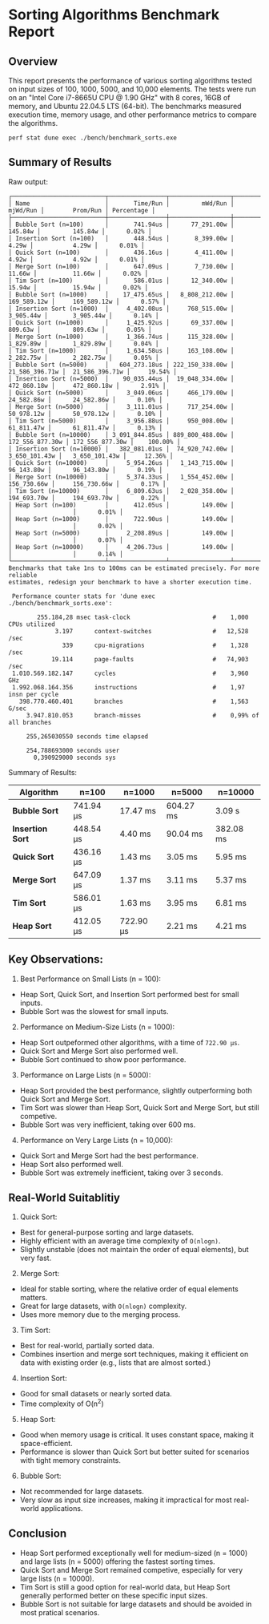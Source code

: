 # Sorting Algorithms Benchmark Report

## Overview
This report presents the performance of various sorting algorithms tested on
input sizes of 100, 1000, 5000, and 10,000 elements. The tests were run on an
"Intel Core i7-8665U CPU @ 1.90 GHz" with 8 cores, 16GB of memory, and Ubuntu
22.04.5 LTS (64-bit). The benchmarks measured execution time, memory usage, and
other performance metrics to compare the algorithms.

```
perf stat dune exec ./bench/benchmark_sorts.exe
```

## Summary of Results

Raw output:

```
┌──────────────────────────┬────────────────┬─────────────────┬─────────────────┬─────────────────┬────────────┐
│ Name                     │       Time/Run │         mWd/Run │        mjWd/Run │        Prom/Run │ Percentage │
├──────────────────────────┼────────────────┼─────────────────┼─────────────────┼─────────────────┼────────────┤
│ Bubble Sort (n=100)      │       741.94us │      77_291.00w │         145.84w │         145.84w │      0.02% │
│ Insertion Sort (n=100)   │       448.54us │       8_399.00w │           4.29w │           4.29w │      0.01% │
│ Quick Sort (n=100)       │       436.16us │       4_411.00w │           4.92w │           4.92w │      0.01% │
│ Merge Sort (n=100)       │       647.09us │       7_730.00w │          11.66w │          11.66w │      0.02% │
│ Tim Sort (n=100)         │       586.01us │      12_340.00w │          15.94w │          15.94w │      0.02% │
│ Bubble Sort (n=1000)     │    17_475.65us │   8_808_212.00w │     169_589.12w │     169_589.12w │      0.57% │
│ Insertion Sort (n=1000)  │     4_402.08us │     768_515.00w │       3_905.44w │       3_905.44w │      0.14% │
│ Quick Sort (n=1000)      │     1_425.92us │      69_337.00w │         809.63w │         809.63w │      0.05% │
│ Merge Sort (n=1000)      │     1_366.74us │     115_328.00w │       1_829.89w │       1_829.89w │      0.04% │
│ Tim Sort (n=1000)        │     1_634.58us │     163_108.00w │       2_282.75w │       2_282.75w │      0.05% │
│ Bubble Sort (n=5000)     │   604_273.18us │ 222_150_338.00w │  21_586_396.71w │  21_586_396.71w │     19.54% │
│ Insertion Sort (n=5000)  │    90_035.44us │  19_048_334.00w │     472_860.18w │     472_860.18w │      2.91% │
│ Quick Sort (n=5000)      │     3_049.06us │     466_179.00w │      24_582.86w │      24_582.86w │      0.10% │
│ Merge Sort (n=5000)      │     3_111.01us │     717_254.00w │      50_978.12w │      50_978.12w │      0.10% │
│ Tim Sort (n=5000)        │     3_956.88us │     950_008.00w │      61_811.47w │      61_811.47w │      0.13% │
│ Bubble Sort (n=10000)    │ 3_091_844.85us │ 889_800_488.00w │ 172_556_877.30w │ 172_556_877.30w │    100.00% │
│ Insertion Sort (n=10000) │   382_081.01us │  74_920_742.00w │   3_650_101.43w │   3_650_101.43w │     12.36% │
│ Quick Sort (n=10000)     │     5_954.26us │   1_143_715.00w │      96_143.80w │      96_143.80w │      0.19% │
│ Merge Sort (n=10000)     │     5_374.33us │   1_554_452.00w │     156_730.66w │     156_730.66w │      0.17% │
│ Tim Sort (n=10000)       │     6_809.63us │   2_028_358.00w │     194_693.70w │     194_693.70w │      0.22% │
│ Heap Sort (n=100)        │       412.05us │         149.00w │                 │                 │      0.01% │
│ Heap Sort (n=1000)       │       722.90us │         149.00w │                 │                 │      0.02% │
│ Heap Sort (n=5000)       │     2_208.89us │         149.00w │                 │                 │      0.07% │
│ Heap Sort (n=10000)      │     4_206.73us │         149.00w │                 │                 │      0.14% │
└──────────────────────────┴────────────────┴─────────────────┴─────────────────┴─────────────────┴────────────┘
Benchmarks that take 1ns to 100ms can be estimated precisely. For more reliable
estimates, redesign your benchmark to have a shorter execution time.

 Performance counter stats for 'dune exec ./bench/benchmark_sorts.exe':

        255.184,28 msec task-clock                       #    1,000 CPUs utilized
             3.197      context-switches                 #   12,528 /sec
               339      cpu-migrations                   #    1,328 /sec
            19.114      page-faults                      #   74,903 /sec
 1.010.569.182.147      cycles                           #    3,960 GHz
 1.992.068.164.356      instructions                     #    1,97  insn per cycle
   398.770.460.401      branches                         #    1,563 G/sec
     3.947.810.053      branch-misses                    #    0,99% of all branches

     255,265030550 seconds time elapsed

     254,788693000 seconds user
       0,390929000 seconds sys
```

Summary of Results:

| Algorithm       | n=100      | n=1000     | n=5000      | n=10000    |
| --------------- | ---------- | ---------- | ----------- | ---------- |
| **Bubble Sort** | 741.94 µs  | 17.47 ms   | 604.27 ms   | 3.09 s     |
| **Insertion Sort** | 448.54 µs  | 4.40 ms    | 90.04 ms    | 382.08 ms  |
| **Quick Sort**  | 436.16 µs  | 1.43 ms    | 3.05 ms     | 5.95 ms    |
| **Merge Sort**  | 647.09 µs  | 1.37 ms    | 3.11 ms     | 5.37 ms    |
| **Tim Sort**    | 586.01 µs  | 1.63 ms    | 3.95 ms     | 6.81 ms    |
| **Heap Sort**   | 412.05 µs  | 722.90 µs  | 2.21 ms     | 4.21 ms    |


## Key Observations:
1. Best Performance on Small Lists (n = 100):
- Heap Sort, Quick Sort, and Insertion Sort performed best for small inputs.
- Bubble Sort was the slowest for small inputs.
2. Performance on Medium-Size Lists (n = 1000):
- Heap Sort outpeformed other algorithms, with a time of `722.90 µs`.
- Quick Sort and Merge Sort also performed well.
- Bubble Sort continued to show poor performance.
3. Performance on Large Lists (n = 5000):
- Heap Sort provided the best performance, slightly outperforming both Quick
  Sort and Merge Sort.
- Tim Sort was slower than Heap Sort, Quick Sort and Merge Sort, but still
  competive.
- Bubble Sort was very inefficient, taking over 600 ms.
4. Performance on Very Large Lists (n = 10,000):
- Quick Sort and Merge Sort had the best performance.
- Heap Sort also performed well.
- Bubble Sort was extremely inefficient, taking over 3 seconds.

## Real-World Suitablitiy
1. Quick Sort:
- Best for general-purpose sorting and large datasets.
- Highly efficient with an average time complexity of `O(nlogn)`.
- Slightly unstable (does not maintain the order of equal elements), but very fast.
2. Merge Sort:
- Ideal for stable sorting, where the relative order of equal elements matters.
- Great for large datasets, with `O(nlogn)` complexity.
- Uses more memory due to the merging process.
3. Tim Sort:
- Best for real-world, partially sorted data.
- Combines insertion and merge sort techniques, making it efficient on data with
  existing order (e.g., lists that are almost sorted.)
4. Insertion Sort:
- Good for small datasets or nearly sorted data.
- Time complexity of  O(n<sup>2</sup>)
5. Heap Sort:
- Good when memory usage is critical. It uses constant space, making it
  space-efficient.
- Performance is slower than Quick Sort but better suited for scenarios with
  tight memory constraints.
6. Bubble Sort:
- Not recommended for large datasets.
- Very slow as input size increases, making it impractical for most real-world
  applications.

## Conclusion
- Heap Sort performed exceptionally well for medium-sized (n = 1000) and large
  lists (n = 5000) offering the fastest sorting times.
- Quick Sort and Merge Sort remained competive, especially for very large lists
  (n = 10000).
- Tim Sort is still a good option for real-world data, but Heap Sort generally
  performed better on these specific input sizes.
- Bubble Sort is not suitable for large datasets and should be avoided in most
  pratical scenarios.